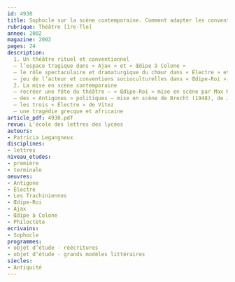 ```yaml
---
id: 4930
title: Sophocle sur la scène contemporaine. Comment adapter les conventions antiques
rubrique: Théâtre [1re-Tle]
annee: 2002
magazine: 2002
pages: 24
description: 
  1. Un théâtre rituel et conventionnel
  – l’espace tragique dans « Ajax » et « Œdipe à Colone » 
  – le rôle spectaculaire et dramaturgique du chœur dans « Électre » et « Les Trachiniennes » 
  – jeu de l’acteur et conventions socioculturelles dans « Œdipe-Roi », « Philoctète » et « Les Trachiniennes » 
  2. La mise en scène contemporaine
  – recréer une fête du théâtre – « Œdipe-Roi » mise en scène par Max Reinhardt (1910)
  – des « Antigones » politiques – mise en scène de Brecht (1948), de Jean Vilar (1960)
  – les trois « Électre » de Vitez 
  – une tragédie grecque et africaine
article_pdf: 4930.pdf
revue: L’école des lettres des lycées
auteurs:
- Patricia Legangneux
disciplines:
- lettres
niveau_etudes:
- première
- terminale
oeuvres:
- Antigone
- Électre
- Les Trachiniennes
- Œdipe-Roi
- Ajax
- Œdipe à Colone
- Philoctète
ecrivains:
- Sophocle
programmes:
- objet d’étude - réécritures
- objet d’étude - grands modèles littéraires
siecles:
- Antiquité
---
```

